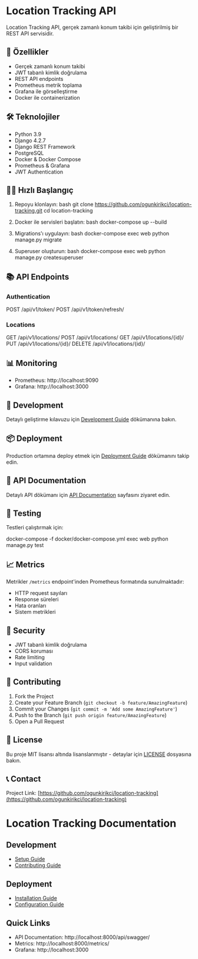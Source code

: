 # Location Tracking API

Location Tracking API, gerçek zamanlı konum takibi için geliştirilmiş bir REST API servisidir.

## 🚀 Özellikler

- Gerçek zamanlı konum takibi
- JWT tabanlı kimlik doğrulama
- REST API endpoints
- Prometheus metrik toplama
- Grafana ile görselleştirme
- Docker ile containerization

## 🛠 Teknolojiler

- Python 3.9
- Django 4.2.7
- Django REST Framework
- PostgreSQL
- Docker & Docker Compose
- Prometheus & Grafana
- JWT Authentication

## 🏃‍♂️ Hızlı Başlangıç

1. Repoyu klonlayın:
bash
git clone https://github.com/ogunkirikci/location-tracking.git
cd location-tracking

2. Docker ile servisleri başlatın:
bash
docker-compose up --build

3. Migrations'ı uygulayın:
bash
docker-compose exec web python manage.py migrate

4. Superuser oluşturun:
bash
docker-compose exec web python manage.py createsuperuser

## 📚 API Endpoints

### Authentication
POST /api/v1/token/
POST /api/v1/token/refresh/
### Locations
GET /api/v1/locations/
POST /api/v1/locations/
GET /api/v1/locations/{id}/
PUT /api/v1/locations/{id}/
DELETE /api/v1/locations/{id}/


## 📊 Monitoring

- Prometheus: http://localhost:9090
- Grafana: http://localhost:3000

## 🔧 Development

Detaylı geliştirme kılavuzu için [Development Guide](docs/development/README.md) dökümanına bakın.

## 📦 Deployment

Production ortamına deploy etmek için [Deployment Guide](docs/deployment/README.md) dökümanını takip edin.

## 📝 API Documentation

Detaylı API dökümanı için [API Documentation](docs/api/README.md) sayfasını ziyaret edin.

## 🧪 Testing

Testleri çalıştırmak için:

docker-compose -f docker/docker-compose.yml exec web python manage.py test

## 📈 Metrics

Metrikler `/metrics` endpoint'inden Prometheus formatında sunulmaktadır:

- HTTP request sayıları
- Response süreleri
- Hata oranları
- Sistem metrikleri

## 🔐 Security

- JWT tabanlı kimlik doğrulama
- CORS koruması
- Rate limiting
- Input validation

## 🤝 Contributing

1. Fork the Project
2. Create your Feature Branch (`git checkout -b feature/AmazingFeature`)
3. Commit your Changes (`git commit -m 'Add some AmazingFeature'`)
4. Push to the Branch (`git push origin feature/AmazingFeature`)
5. Open a Pull Request

## 📄 License

Bu proje MIT lisansı altında lisanslanmıştır - detaylar için [LICENSE](LICENSE) dosyasına bakın.

## 📞 Contact

Project Link: [https://github.com/ogunkirikci/location-tracking](https://github.com/ogunkirikci/location-tracking)

# Location Tracking Documentation

## Development
- [Setup Guide](development/setup.md)
- [Contributing Guide](development/contributing.md)

## Deployment
- [Installation Guide](deployment/installation.md)
- [Configuration Guide](deployment/configuration.md)

## Quick Links
- API Documentation: http://localhost:8000/api/swagger/
- Metrics: http://localhost:8000/metrics/
- Grafana: http://localhost:3000